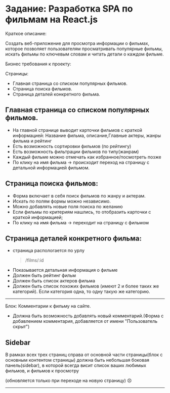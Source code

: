 # Задание: Разработка SPA по фильмам на React.js

Краткое описание:

Создать веб-приложение для просмотра информации о фильмах, которое позволяет пользователям просматривать популярные фильмы, искать фильмы по ключевым словам и читать детали о каждом фильме.

Бизнес требования к проекту:

Страницы:

- Главная страница со списком популярных фильмов.
- Страница поиска фильмов.
- Страница деталей конкретного фильма.

## Главная страница со списком популярных фильмов.

- На главной странице выводит карточки фильмов с краткой информацией: Название фильма, описание,Главные актеры, жанры фильма и рейтинг
- Есть возможность сортировки фильмов (по рейтингу)
- Есть возможность фильтрации фильмов по типу(жанрам)
- Каждый фильме можно отмечать как избранное/посмотреть позже
- По клику на имя фильма -> происходит переход на страницу с детальной информацией фильмом.

## Страница поиска фильмов:

- Форма включает в себя поиск фильмов по жанру и актерам.
- Искать по полям формы можно независимо.
- Можно добавлять новые поля поиска по желанию
- Если фильмы по критериям нашлись, то отобразить карточки с краткой информацией;
- По клику на имя фильма -> переходит на страницу с фильмом

## Страница деталей конкретного фильма:

- страница распологается по урлу
  > /films/:id
- Показывается детальная информация о фильме
- Должен быть рейтинг фильм
- Должен быть список актеров фильма
- Должен быть список похожих фильмов (имеют 2 и более таких же категорий). Если категория одна, то одну такую же категорию.
<hr>

Блок: Комментарии к фильму на сайте.

- Должна быть возможность добавлять новый комментарий.(Форма с добавлением комментария, добавляется от имени "Пользователь скрыт")

## Sidebar

В рамках всех трех страниц справа от основной части страницы(блок с основным контентом страницы) должна быть небольшая боковая панель(sidebar), в которой всегда висит список ваших любимых фильмов, и фильмов к просмотру

(обновляется только при переходе на новую страницу) 😣

<hr>
